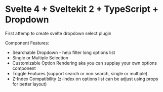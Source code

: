 # Svelte 4 + Sveltekit 2 + TypeScript + Dropdown

First attemp to create svelte dropdown select plugin

Component Features:

- Searchable Dropdown - help filter long options list
- Single or Multiple Selection
- Customizable Option Rendering aka you can supplay your own options component
- Toggle Features (support search or non search, single or multiple)
- Z-Index Compatibility (z-index on options list can be adjust using props for better layout)